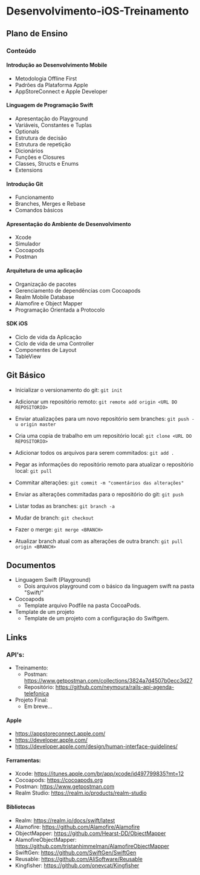 # Desenvolvimento-iOS-Treinamento

## Plano de Ensino

### Conteúdo

#### Introdução ao Desenvolvimento Mobile
- Metodologia Offline First
- Padrões da Plataforma Apple
- AppStoreConnect e Apple Developer

#### Linguagem de Programação Swift
- Apresentação do Playground
- Variáveis, Constantes e Tuplas
- Optionals
- Estrutura de decisão
- Estrutura de repetição
- Dicionários 
- Funções e Closures
- Classes, Structs e Enums
- Extensions

#### Introdução Git
- Funcionamento
- Branches, Merges e Rebase
- Comandos básicos

#### Apresentação do Ambiente de Desenvolvimento
- Xcode
- Simulador
- Cocoapods
- Postman

#### Arquitetura de uma aplicação
- Organização de pacotes
- Gerenciamento de dependências com Cocoapods
- Realm Mobile Database
- Alamofire e Object Mapper
- Programação Orientada a Protocolo

#### SDK iOS 
- Ciclo de vida da Aplicação
- Ciclo de vida de uma Controller
- Componentes de Layout
- TableView

## Git Básico

- Inicializar o versionamento do git: `git init`

- Adicionar um repositório remoto: `git remote add origin <URL DO REPOSITORIO>`

- Enviar atualizações para um novo repositório sem branches: `git push -u origin master`

- Cria uma copia de trabalho em um repositório local: `git clone <URL DO REPOSITORIO>`

- Adicionar todos os arquivos para serem commitados: `git add .`

- Pegar as informações do repositório remoto para atualizar o repositório local: `git pull`

- Commitar alterações: `git commit -m "comentários das alterações"` 

- Enviar as alterações commitadas para o repositório do git: `git push`


- Listar todas as branches: `git branch -a`

- Mudar de branch: `git checkout`

- Fazer o merge: `git merge <BRANCH>`

- Atualizar branch atual com as alterações de outra branch: `git pull origin <BRANCH>`

## Documentos
- Linguagem Swift (Playground)
    - Dois arquivos playground com o básico da linguagem swift na pasta "Swift/"
- Cocoapods
    - Template arquivo Podfile na pasta CocoaPods.
- Template de um projeto
    - Template de um projeto com a configuração do Swiftgem.

## Links 
### API's:
- Treinamento:
    - Postman: https://www.getpostman.com/collections/3824a7d4507b0ecc3d27
    - Repositório: https://github.com/neymoura/rails-api-agenda-telefonica
- Projeto Final:
    - Em breve...

#### Apple
- https://appstoreconnect.apple.com/
- https://developer.apple.com/
- https://developer.apple.com/design/human-interface-guidelines/

#### Ferramentas:
- Xcode: https://itunes.apple.com/br/app/xcode/id497799835?mt=12
- Cocoapods: https://cocoapods.org
- Postman: https://www.getpostman.com 
- Realm Studio: https://realm.io/products/realm-studio
  
#### Bibliotecas 
- Realm: https://realm.io/docs/swift/latest
- Alamofire: https://github.com/Alamofire/Alamofire
- ObjectMapper: https://github.com/Hearst-DD/ObjectMapper
- AlamofireObjectMapper: https://github.com/tristanhimmelman/AlamofireObjectMapper
- SwiftGen: https://github.com/SwiftGen/SwiftGen
- Reusable: https://github.com/AliSoftware/Reusable
- Kingfisher: https://github.com/onevcat/Kingfisher
